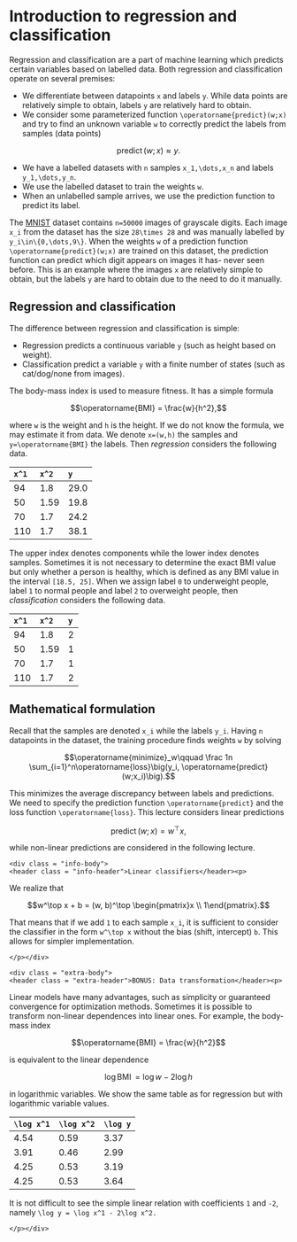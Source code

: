 # Introduction to regression and classification

Regression and classification are a part of machine learning which predicts certain variables based on labelled data. Both regression and classification operate on several premises:
- We differentiate between datapoints ``x`` and labels ``y``. While data points are relatively simple to obtain, labels ``y`` are relatively hard to obtain.
- We consider some parameterized function ``\operatorname{predict}(w;x)`` and try to find an unknown variable ``w`` to correctly predict the labels from samples (data points)
```math
\operatorname{predict}(w;x) \approx y.
``` 
- We have a labelled datasets with ``n`` samples ``x_1,\dots,x_n`` and labels ``y_1,\dots,y_n``.
- We use the labelled dataset to train the weights ``w``.
- When an unlabelled sample arrives, we use the prediction function to predict its label.

The [MNIST](https://en.wikipedia.org/wiki/MNIST_database) dataset contains ``n=50000`` images of grayscale digits. Each image ``x_i`` from the dataset has the size ``28\times 28`` and was manually labelled by ``y_i\in\{0,\dots,9\}``. When the weights ``w`` of a prediction function ``\operatorname{predict}(w;x)`` are trained on this dataset, the prediction function can predict which digit appears on images it has- never seen before. This is an example where the images ``x`` are relatively simple to obtain, but the labels ``y`` are hard to obtain due to the need to do it manually.


## Regression and classification

The difference between regression and classification is simple:
- Regression predicts a continuous variable ``y`` (such as height based on weight).
- Classification predict a variable ``y`` with a finite number of states (such as cat/dog/none from images).

The body-mass index is used to measure fitness. It has a simple formula
```math
\operatorname{BMI} = \frac{w}{h^2},
```
where ``w`` is the weight and ``h`` is the height. If we do not know the formula, we may estimate it from data. We denote ``x=(w,h)`` the samples and ``y=\operatorname{BMI}`` the labels. Then *regression* considers the following data.

| ``x^1``   | ``x^2``           | ``y``                              |
| :--        | :--            | :--                                      |
| 94    | 1.8    | 29.0                        |
| 50    | 1.59   | 19.8                     |
| 70  | 1.7          | 24.2                  |
| 110    | 1.7         | 38.1                        |

The upper index denotes components while the lower index denotes samples. Sometimes it is not necessary to determine the exact BMI value but only whether a person is healthy, which is defined as any BMI value in the interval ``[18.5, 25]``. When we assign label ``0`` to underweight people, label ``1`` to normal people and label ``2`` to overweight people, then *classification* considers the following data.

| ``x^1``   | ``x^2``           | ``y``                              |
| :--        | :--            | :--                                      |
| 94    | 1.8    | 2                        |
| 50    | 1.59   | 1                     |
| 70  | 1.7          | 1                  |
| 110    | 1.7         | 2                        |


## Mathematical formulation

Recall that the samples are denoted ``x_i`` while the labels ``y_i``. Having ``n`` datapoints in the dataset, the training procedure finds weights ``w`` by solving
```math
\operatorname{minimize}_w\qquad \frac 1n \sum_{i=1}^n\operatorname{loss}\big(y_i, \operatorname{predict}(w;x_i)\big).
```
This minimizes the average discrepancy between labels and predictions. We need to specify the prediction function ``\operatorname{predict}`` and the loss function ``\operatorname{loss}``. This lecture considers linear predictions
```math
\operatorname{predict}(w;x) = w^\top x,
```
while non-linear predictions are considered in the following lecture.


```@raw html
<div class = "info-body">
<header class = "info-header">Linear classifiers</header><p>
```
We realize that
```math
w^\top x + b = (w, b)^\top \begin{pmatrix}x \\ 1\end{pmatrix}.
```
That means that if we add ``1`` to each sample ``x_i``, it is sufficient to consider the classifier in the form ``w^\top x`` without the bias (shift, intercept) ``b``. This allows for simpler implementation.
```@raw html
</p></div>
```



```@raw html
<div class = "extra-body">
<header class = "extra-header">BONUS: Data transformation</header><p>
```
Linear models have many advantages, such as simplicity or guaranteed convergence for optimization methods. Sometimes it is possible to transform non-linear dependences into linear ones. For example, the body-mass index
```math
\operatorname{BMI} = \frac{w}{h^2}
```
is equivalent to the linear dependence
```math
\log \operatorname{BMI} = \log w - 2\log h
```
in logarithmic variables. We show the same table as for regression but with logarithmic variable values.

| ``\log x^1``   | ``\log x^2``           | ``\log y``                              |
| :--        | :--            | :--                                      |
| 4.54    | 0.59    | 3.37                        |
| 3.91    | 0.46   | 2.99                    |
| 4.25  | 0.53          | 3.19                  |
| 4.25    | 0.53         | 3.64                        |

It is not difficult to see the simple linear relation with coefficients ``1`` and ``-2``, namely ``\log y = \log x^1 - 2\log x^2.``
```@raw html
</p></div>
```

